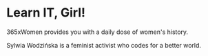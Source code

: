 # Learn IT, Girl!

365xWomen provides you with a daily dose of women's history.

Sylwia Wodzińska is a feminist activist who codes for a better world.
